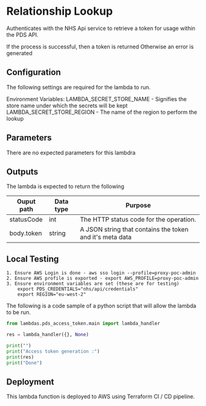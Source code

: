 
# Relationship Lookup

Authenticates with the NHS Api service to retrieve a token for usage within the PDS API.

If the process is successful, then a token is returned
Otherwise an error is generated

## Configuration

The following settings are required for the lambda to run.

Environment Variables:
LAMBDA_SECRET_STORE_NAME - Signifies the store name under which the secrets will be kept
LAMBDA_SECRET_STORE_REGION - The name of the region to perform the lookup

## Parameters

There are no expected parameters for this lambdra

## Outputs

The lambda is expected to return the following

| Ouput path | Data type | Purpose |
|---|---|---|
| statusCode | int | The HTTP status code for the operation. |
| body.token | string | A JSON string that contains the token and it's meta data|

## Local Testing

    1. Ensure AWS Login is done - aws sso login --profile=proxy-poc-admin
    2. Ensure AWS profile is exported - export AWS_PROFILE=proxy-poc-admin
    3. Ensure environment variables are set (these are for testing)
        export PDS_CREDENTIALS="nhs/api/credentials"
        export REGION="eu-west-2"

The following is a code sample of a python script that will allow the lambda to be run.

```python
from lambdas.pds_access_token.main import lambda_handler

res = lambda_handler({}, None)

print("")
print("Access token generation :")
print(res)
print("Done")
```

## Deployment

This lambda function is deployed to AWS using Terraform CI / CD pipeline.
